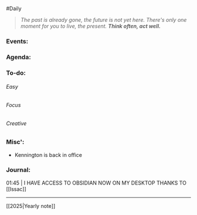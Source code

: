 #Daily
>*The past is already gone, the future is not yet here. There's only one moment for you to live, the present.*
>***Think often, act well.***
### Events:

### Agenda:

### To-do:
###### Easy
###### Focus
###### Creative
### Misc':
- Kennington is back in office
### Journal:
01:45 | I HAVE ACCESS TO OBSIDIAN NOW ON MY DESKTOP THANKS TO [[Issac]]

---
[[2025|Yearly note]]